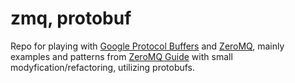 # zmq, protobuf

Repo for playing with [Google Protocol Buffers](https://developers.google.com/protocol-buffers) and [ZeroMQ](https://zeromq.org/), mainly examples and patterns from [ZeroMQ Guide](http://zguide.zeromq.org/page:all) with small modyfication/refactoring, utilizing protobufs.
